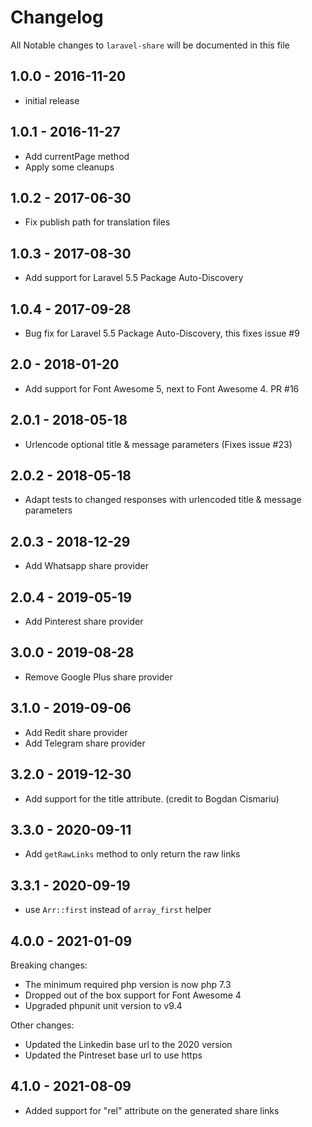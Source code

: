# Changelog

All Notable changes to `laravel-share` will be documented in this file

## 1.0.0 - 2016-11-20

- initial release

## 1.0.1 - 2016-11-27

- Add currentPage method
- Apply some cleanups

## 1.0.2 - 2017-06-30
- Fix publish path for translation files

## 1.0.3 - 2017-08-30
- Add support for Laravel 5.5 Package Auto-Discovery

## 1.0.4 - 2017-09-28
- Bug fix for Laravel 5.5 Package Auto-Discovery, this fixes issue #9

## 2.0 - 2018-01-20
- Add support for Font Awesome 5, next to Font Awesome 4. PR #16

## 2.0.1 - 2018-05-18
- Urlencode optional title & message parameters (Fixes issue #23)

## 2.0.2 - 2018-05-18
- Adapt tests to changed responses with urlencoded title & message parameters

## 2.0.3 - 2018-12-29
- Add Whatsapp share provider

## 2.0.4 - 2019-05-19
- Add Pinterest share provider

## 3.0.0 - 2019-08-28
- Remove Google Plus share provider

## 3.1.0 - 2019-09-06
- Add Redit share provider
- Add Telegram share provider

## 3.2.0 - 2019-12-30
- Add support for the title attribute. (credit to Bogdan Cismariu)

## 3.3.0 - 2020-09-11
- Add `getRawLinks` method to only return the raw links

## 3.3.1 - 2020-09-19
- use `Arr::first` instead of `array_first` helper

## 4.0.0 - 2021-01-09
Breaking changes:

- The minimum required php version is now php 7.3
- Dropped out of the box support for Font Awesome 4
- Upgraded phpunit unit version to v9.4

Other changes:
- Updated the Linkedin base url to the 2020 version
- Updated the Pintreset base url to use https 

## 4.1.0 - 2021-08-09
- Added support for "rel" attribute on the generated share links
